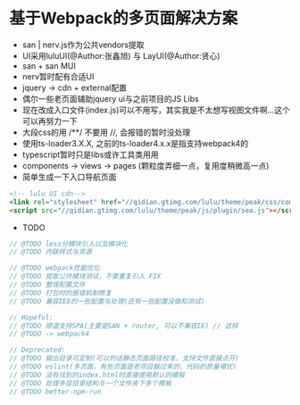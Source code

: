 # 基于Webpack的多页面解决方案

- san | nerv.js作为公共vendors提取
- UI采用luluUI(@Author:张鑫旭) 与 LayUI(@Author:贤心)
- san + san MUI
- nerv暂时配有合适UI
- jquery -> cdn + external配置
- 偶尔一些老页面辅助jquery ui与之前项目的JS Libs
- 现在改成入口文件(index.js)可以不用写，其实我是不太想写视图文件啊...这个可以再努力一下
- 大段css的用 /**/ 不要用 //, 会报错的暂时没处理    
- 使用ts-loader3.X.X, 之前的ts-loader4.x.x是指支持webpack4的
- typescript暂时只是libs或许工具类用用
- components -> views -> pages (颗粒度弄细一点，复用度稍微高一点)
- 简单生成一下入口导航页面
    
```html
<!-- lulu UI cdn-->
<link rel="stylesheet" href="//qidian.gtimg.com/lulu/theme/peak/css/common/ui.css">
<script src="//qidian.gtimg.com/lulu/theme/peak/js/plugin/sea.js"></script>
```

- TODO

```js 
// @TODO less分模块引入以及模块化
// @TODO 内联样式与资源

// @TODO webpack性能优化
// @TODO 提取公共模块测试，不要重复引入 FIX
// @TODO 整理配置文件
// @TODO 打包时的报错机制修复
// @TODO 兼容IE8的一些配置与处理(还有一些配置没做和测试)

// Hopeful:
// @TODO 顺道支持SPA(主要是SAN + router, 可以不兼容IE) // 这样
// @TODO -> webpack4

// Deprecated:
// @TODO 输出目录可定制(可以的话静态页面路径校准，支持文件直接点开) 
// @TODO eslint(多页面，有些页面是老项目搬过来的，代码的质量堪忧)
// @TODO 没有找到的index.html时直接使用默认的模板
// @TODO 处理多层目录结构与一个文件夹下多个模板
// @TODO better-npm-run
```
    